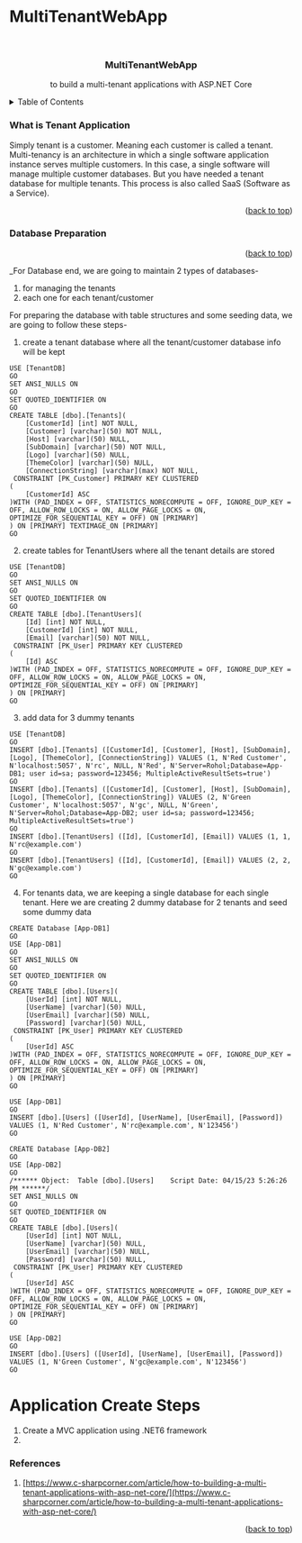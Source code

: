 # MultiTenantWebApp

<!-- PROJECT LOGO -->
<br />
<div align="center">
  <!--a href="https://github.com/othneildrew/Best-README-Template">
    <img src="images/logo.png" alt="Logo" width="80" height="80">
  </a-->

  <h3 align="center">MultiTenantWebApp</h3>

  <p align="center">
    to build a multi-tenant applications with ASP.NET Core
    <!-- 
    <br />
    <a href="https://github.com/othneildrew/Best-README-Template"><strong>Explore the docs »</strong></a>
    <br />
    <br />
    <a href="https://github.com/othneildrew/Best-README-Template">View Demo</a>
    <a href="https://github.com/othneildrew/Best-README-Template/issues">Report Bug</a>    
    <a href="https://github.com/othneildrew/Best-README-Template/issues">Request Feature</a>
    -->
  </p>
</div>


<!-- TABLE OF CONTENTS -->
<details>
  <summary>Table of Contents</summary>
  <ol>
    <li>
      <a href="#what-is-tenant-application">What is Tenant Application</a>
    </li>
    <li><a href="#database-preparation">Database Preparation</a></li>
    <li><a href="#application-create-steps">Application Create Steps</a></li>
    <li><a href="#references">References</a></li>
  </ol>
</details>


<!-- What is Tenant Application -->
### What is Tenant Application

Simply tenant is a customer. Meaning each customer is called a tenant.
Multi-tenancy is an architecture in which a single software application instance serves multiple customers.
In this case, a single software will manage multiple customer databases. But you have needed a tenant database for multiple tenants. This process is also called SaaS (Software as a Service).

<p align="right">(<a href="#readme-top">back to top</a>)</p>

<!-- What is Tenant Application -->


<!-- Database Preparation -->
### Database Preparation



<p align="right">(<a href="#readme-top">back to top</a>)</p>

<!-- Database Preparation -->
_For Database end, we are going to maintain 2 types of databases-
1. for managing the tenants
2. each one for each tenant/customer

For preparing the database with table structures and some seeding data, we are going to follow these steps-
1. create a tenant database where all the tenant/customer database info will be kept
```
USE [TenantDB]
GO
SET ANSI_NULLS ON
GO
SET QUOTED_IDENTIFIER ON
GO
CREATE TABLE [dbo].[Tenants](
	[CustomerId] [int] NOT NULL,
	[Customer] [varchar](50) NOT NULL,
	[Host] [varchar](50) NULL,
	[SubDomain] [varchar](50) NOT NULL,
	[Logo] [varchar](50) NULL,
	[ThemeColor] [varchar](50) NULL,
	[ConnectionString] [varchar](max) NOT NULL,
 CONSTRAINT [PK_Customer] PRIMARY KEY CLUSTERED
(
	[CustomerId] ASC
)WITH (PAD_INDEX = OFF, STATISTICS_NORECOMPUTE = OFF, IGNORE_DUP_KEY = OFF, ALLOW_ROW_LOCKS = ON, ALLOW_PAGE_LOCKS = ON, OPTIMIZE_FOR_SEQUENTIAL_KEY = OFF) ON [PRIMARY]
) ON [PRIMARY] TEXTIMAGE_ON [PRIMARY]
GO
```
2. create tables for TenantUsers where all the tenant details are stored
```
USE [TenantDB]
GO
SET ANSI_NULLS ON
GO
SET QUOTED_IDENTIFIER ON
GO
CREATE TABLE [dbo].[TenantUsers](
	[Id] [int] NOT NULL,
	[CustomerId] [int] NOT NULL,
	[Email] [varchar](50) NOT NULL,
 CONSTRAINT [PK_User] PRIMARY KEY CLUSTERED
(
	[Id] ASC
)WITH (PAD_INDEX = OFF, STATISTICS_NORECOMPUTE = OFF, IGNORE_DUP_KEY = OFF, ALLOW_ROW_LOCKS = ON, ALLOW_PAGE_LOCKS = ON, OPTIMIZE_FOR_SEQUENTIAL_KEY = OFF) ON [PRIMARY]
) ON [PRIMARY]
GO
```
3. add data for 3 dummy tenants
```
USE [TenantDB]
GO
INSERT [dbo].[Tenants] ([CustomerId], [Customer], [Host], [SubDomain], [Logo], [ThemeColor], [ConnectionString]) VALUES (1, N'Red Customer', N'localhost:5057', N'rc', NULL, N'Red', N'Server=Rohol;Database=App-DB1; user id=sa; password=123456; MultipleActiveResultSets=true')
GO
INSERT [dbo].[Tenants] ([CustomerId], [Customer], [Host], [SubDomain], [Logo], [ThemeColor], [ConnectionString]) VALUES (2, N'Green Customer', N'localhost:5057', N'gc', NULL, N'Green', N'Server=Rohol;Database=App-DB2; user id=sa; password=123456; MultipleActiveResultSets=true')
GO
INSERT [dbo].[TenantUsers] ([Id], [CustomerId], [Email]) VALUES (1, 1, N'rc@example.com')
GO
INSERT [dbo].[TenantUsers] ([Id], [CustomerId], [Email]) VALUES (2, 2, N'gc@example.com')
GO
```
4. For tenants data, we are keeping a single database for each single tenant. Here we are creating 2 dummy database for 2 tenants and seed some dummy data 
```
CREATE Database [App-DB1]
GO
USE [App-DB1]
GO
SET ANSI_NULLS ON
GO
SET QUOTED_IDENTIFIER ON
GO
CREATE TABLE [dbo].[Users](
	[UserId] [int] NOT NULL,
	[UserName] [varchar](50) NULL,
	[UserEmail] [varchar](50) NULL,
	[Password] [varchar](50) NULL,
 CONSTRAINT [PK_User] PRIMARY KEY CLUSTERED
(
	[UserId] ASC
)WITH (PAD_INDEX = OFF, STATISTICS_NORECOMPUTE = OFF, IGNORE_DUP_KEY = OFF, ALLOW_ROW_LOCKS = ON, ALLOW_PAGE_LOCKS = ON, OPTIMIZE_FOR_SEQUENTIAL_KEY = OFF) ON [PRIMARY]
) ON [PRIMARY]
GO

USE [App-DB1]
GO
INSERT [dbo].[Users] ([UserId], [UserName], [UserEmail], [Password]) VALUES (1, N'Red Customer', N'rc@example.com', N'123456')
GO
```
```
CREATE Database [App-DB2]
GO
USE [App-DB2]
GO
/****** Object:  Table [dbo].[Users]    Script Date: 04/15/23 5:26:26 PM ******/
SET ANSI_NULLS ON
GO
SET QUOTED_IDENTIFIER ON
GO
CREATE TABLE [dbo].[Users](
	[UserId] [int] NOT NULL,
	[UserName] [varchar](50) NULL,
	[UserEmail] [varchar](50) NULL,
	[Password] [varchar](50) NULL,
 CONSTRAINT [PK_User] PRIMARY KEY CLUSTERED
(
	[UserId] ASC
)WITH (PAD_INDEX = OFF, STATISTICS_NORECOMPUTE = OFF, IGNORE_DUP_KEY = OFF, ALLOW_ROW_LOCKS = ON, ALLOW_PAGE_LOCKS = ON, OPTIMIZE_FOR_SEQUENTIAL_KEY = OFF) ON [PRIMARY]
) ON [PRIMARY]
GO

USE [App-DB2]
GO
INSERT [dbo].[Users] ([UserId], [UserName], [UserEmail], [Password]) VALUES (1, N'Green Customer', N'gc@example.com', N'123456')
GO
```

<!-- Database Preparation -->


<!-- Application Create Steps  -->
# Application Create Steps

1. Create a MVC application using .NET6 framework
2. 

<!-- Application Create Steps  -->

<!-- reference -->

### References

1. [https://www.c-sharpcorner.com/article/how-to-building-a-multi-tenant-applications-with-asp-net-core/](https://www.c-sharpcorner.com/article/how-to-building-a-multi-tenant-applications-with-asp-net-core/)

<p align="right">(<a href="#readme-top">back to top</a>)</p>

<!-- reference -->

